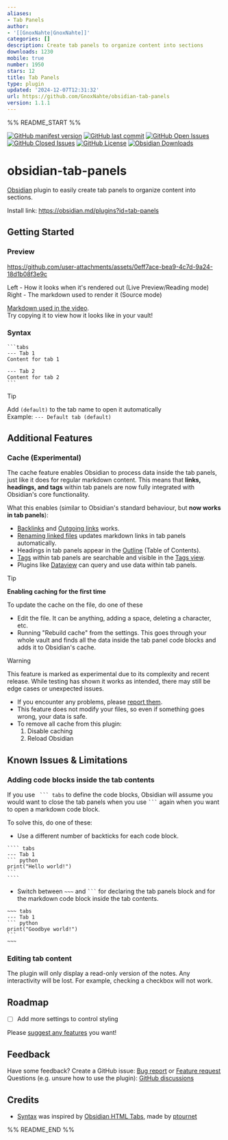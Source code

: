 ```yaml
---
aliases:
- Tab Panels
author:
- '[[GnoxNahte|GnoxNahte]]'
categories: []
description: Create tab panels to organize content into sections
downloads: 1230
mobile: true
number: 1950
stars: 12
title: Tab Panels
type: plugin
updated: '2024-12-07T12:31:32'
url: https://github.com/GnoxNahte/obsidian-tab-panels
version: 1.1.1
---
```


%% README_START %%

[![GitHub manifest version](https://img.shields.io/github/manifest-json/v/gnoxnahte/obsidian-tab-panels)](../../releases)
[![GitHub last commit](https://img.shields.io/github/last-commit/gnoxnahte/obsidian-tab-panels)](../../commits/main/)
[![GitHub Open Issues](https://img.shields.io/github/issues/gnoxnahte/obsidian-tab-panels)](../../issues)
[![GitHub Closed Issues](https://img.shields.io/github/issues-closed/gnoxnahte/obsidian-tab-panels)](../../issues?q=is%3Aissue+is%3Aclosed)
[![GitHub License](https://img.shields.io/github/license/gnoxnahte/obsidian-tab-panels)](/LICENSE)
[![Obsidian Downloads](https://img.shields.io/badge/dynamic/json?url=https%3A%2F%2Fraw.githubusercontent.com%2Fobsidianmd%2Fobsidian-releases%2Fmaster%2Fcommunity-plugin-stats.json&query=%24%5B%22tab-panels%22%5D.downloads&logo=obsidian&logoColor=a88bfa&label=downloads&color=a88bfa)](https://obsidian.md/plugins?id=tab-panels)

# obsidian-tab-panels
[Obsidian](https://obsidian.md/) plugin to easily create tab panels to organize content into sections.

Install link: https://obsidian.md/plugins?id=tab-panels

## Getting Started
### Preview

https://github.com/user-attachments/assets/0eff7ace-bea9-4c7d-9a24-18d1b08f3e9c

Left - How it looks when it's rendered out (Live Preview/Reading mode) <br>
Right - The markdown used to render it (Source mode)

[Markdown used in the video](/readme-assets/preview-markdown.md?plain=1). <br>
Try copying it to view how it looks like in your vault!

### Syntax 
````
```tabs
--- Tab 1
Content for tab 1

--- Tab 2
Content for tab 2
```
````

> [!Tip]
> Add `(default)` to the tab name to open it automatically <br>
> Example: `--- Default tab (default)`
> 

## Additional Features
### Cache (Experimental)
The cache feature enables Obsidian to process data inside the tab panels, just like it does for regular markdown content. This means that **links, headings, and tags** within tab panels are now fully integrated with Obsidian's core functionality.

What this enables (similar to Obsidian's standard behaviour, but **now works in tab panels**):
- [Backlinks](https://help.obsidian.md/Plugins/Backlinks) and [Outgoing links](https://help.obsidian.md/Plugins/Outgoing+links) works.
- [Renaming linked files](https://help.obsidian.md/Files+and+folders/Manage+notes#Rename+a+note) updates markdown links in tab panels automatically.
- Headings in tab panels appear in the [Outline](https://help.obsidian.md/Plugins/Outline) (Table of Contents).
- [Tags](https://help.obsidian.md/Editing+and+formatting/Tags) within tab panels are searchable and visible in the [Tags view](https://help.obsidian.md/Plugins/Tags+view).
- Plugins like [Dataview](https://github.com/blacksmithgu/obsidian-dataview) can query and use data within tab panels.

> [!TIP]
> **Enabling caching for the first time**
> 
> To update the cache on the file, do one of these
> - Edit the file. It can be anything, adding a space, deleting a character, etc.
> - Running "Rebuild cache" from the settings. This goes through your whole vault and finds all the data inside the tab panel code blocks and adds it to Obsidian's cache.

> [!WARNING]
> This feature is marked as experimental due to its complexity and recent release. While testing has shown it works as intended, there may still be edge cases or unexpected issues.
> - If you encounter any problems, please [report them](https://github.com/GnoxNahte/obsidian-tab-panels/issues/new?template=bug-report.yml).
> - This feature does not modify your files, so even if something goes wrong, your data is safe.
> - To remove all cache from this plugin:
> 	1. Disable caching
>   2. Reload Obsidian

<!-- TODO: ## Styles -->

## Known Issues & Limitations

### Adding code blocks inside the tab contents
If you use ` ``` tabs` to define the code blocks, Obsidian will assume you would want to close the tab panels when you use ` ``` ` again when you want to open a markdown code block. 

To solve this, do one of these:
- Use a different number of backticks for each code block.
`````
```` tabs
--- Tab 1
``` python
print("Hello world!")
```
````
`````
- Switch between `~~~` and ` ``` ` for declaring the tab panels block and for the markdown code block inside the tab contents.

`````
~~~ tabs
--- Tab 1
``` python
print("Goodbye world!")
```
~~~
`````

### Editing tab content
The plugin will only display a read-only version of the notes. Any interactivity will be lost. For example, checking a checkbox will not work.

## Roadmap
- [ ] Add more settings to control styling

Please [suggest any features](../../issues/new/choose) you want!

## Feedback
Have some feedback? Create a GitHub issue: [Bug report](https://github.com/GnoxNahte/obsidian-tab-panels/issues/new?template=bug-report.yml) or [Feature request](https://github.com/GnoxNahte/obsidian-tab-panels/issues/new?template=feature-request.md)
Questions (e.g. unsure how to use the plugin): [GitHub discussions](https://github.com/GnoxNahte/obsidian-tab-panels/discussions)

## Credits
- [Syntax](#syntax) was inspired by [Obsidian HTML Tabs](https://github.com/ptournet/obsidian-html-tabs), made by [ptournet](https://github.com/ptournet)

%% README_END %%
